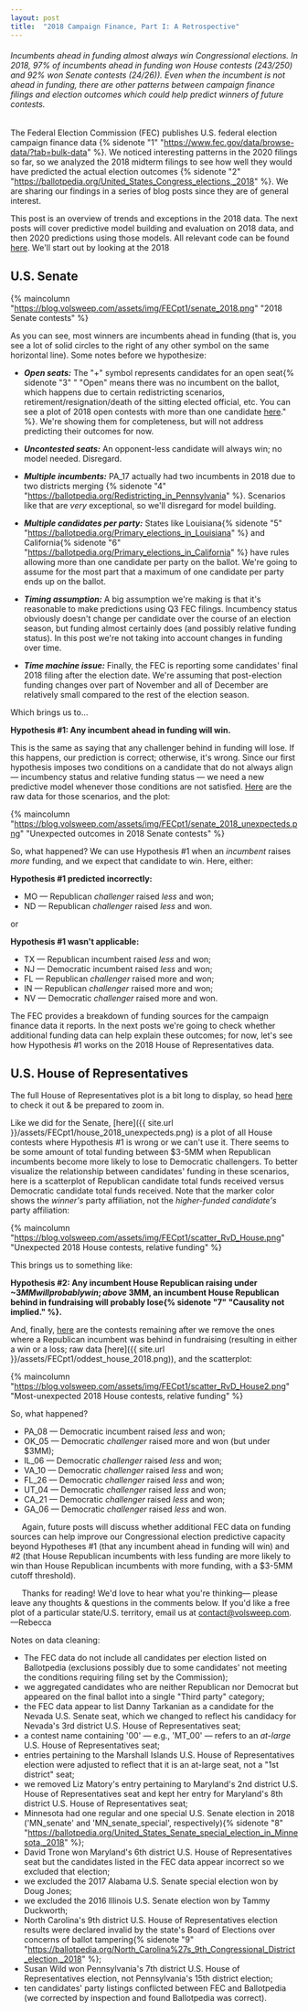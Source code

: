 ```yaml
---
layout: post
title:  "2018 Campaign Finance, Part I: A Retrospective"
---
```


###### Incumbents ahead in funding almost always win Congressional elections. In 2018, 97% of incumbents ahead in funding won House contests (243/250) and 92% won Senate contests (24/26)). Even when the incumbent is not ahead in funding, there are other patterns between campaign finance filings and election outcomes which could help predict winners of future contests.<!--more-->

The Federal Election Commission (FEC) publishes U.S. federal election campaign finance data {% sidenote "1" "https://www.fec.gov/data/browse-data/?tab=bulk-data" %}. We noticed interesting patterns in the 2020 filings so far, so we analyzed the 2018 midterm filings to see how well they would have predicted the actual election outcomes {% sidenote "2" "https://ballotpedia.org/United_States_Congress_elections,_2018" %}. We are sharing our findings in a series of blog posts since they are of general interest.

This post is an overview of trends and exceptions in the 2018 data. The next posts will cover predictive model building and evaluation on 2018 data, and then 2020 predictions using those models. All relevant code can be found [here](https://github.com/volsweep/volsweep.github.io/tree/master/projects/FEC). We'll start out by looking at the 2018


## U.S. Senate

{% maincolumn "https://blog.volsweep.com/assets/img/FECpt1/senate_2018.png" "2018 Senate contests" %}

As you can see, most winners are incumbents ahead in funding (that is, you see a lot of solid circles to the right of any other symbol on the same horizontal line). Some notes before we hypothesize:

* _**Open seats:**_ The "+" symbol represents candidates for an open seat{% sidenote "3" " "Open" means there was no incumbent on the ballot, which happens due to certain redistricting scenarios, retirement/resignation/death of the sitting elected official, etc. You can see a plot of 2018 open contests with more than one candidate [here](https://blog.volsweep.com/assets/FECpt1/open_seats_2018.png)." %}. We're showing them for completeness, but will not address predicting their outcomes for now.

* _**Uncontested seats:**_ An opponent-less candidate will always win; no model needed. Disregard.

* _**Multiple incumbents:**_ PA_17 actually had two incumbents in 2018 due to two districts merging {% sidenote "4" "https://ballotpedia.org/Redistricting_in_Pennsylvania" %}. Scenarios like that are *very* exceptional, so we'll disregard for model building.

* _**Multiple candidates per party:**_ States like Louisiana{% sidenote "5" "https://ballotpedia.org/Primary_elections_in_Louisiana" %} and California{% sidenote "6" "https://ballotpedia.org/Primary_elections_in_California" %} have rules allowing more than one candidate per party on the ballot. We're going to assume for the most part that a maximum of one candidate per party ends up on the ballot.

* _**Timing assumption:**_ A big assumption we're making is that it's reasonable to make predictions using Q3 FEC filings. Incumbency status obviously doesn't change per candidate over the course of an election season, but funding almost certainly does (and possibly relative funding status). In this post we're not taking into account changes in funding over time.

* _**Time machine issue:**_ Finally, the FEC is reporting some candidates' final 2018 filing after the election date. We're assuming that post-election funding changes over part of November and all of December are relatively small compared to the rest of the election season.

Which brings us to...

**Hypothesis &#35;1: Any incumbent ahead in funding will win.**

This is the same as saying that any challenger behind in funding will lose. If this happens, our prediction is correct; otherwise, it's wrong. Since our first hypothesis imposes two conditions on a candidate that do not always align &#8212; incumbency status and relative funding status &#8212; we need a new predictive model whenever those conditions are not satisfied. [Here](https://blog.volsweep.com/assets/img/FECpt1/show_odds_senate_2018.png) are the raw data for those scenarios, and the plot:

{% maincolumn "https://blog.volsweep.com/assets/img/FECpt1/senate_2018_unexpecteds.png" "Unexpected outcomes in 2018 Senate contests" %}

So, what happened? We can use Hypothesis &#35;1 when an *incumbent* raises *more* funding, and we expect that candidate to win. Here, either:

**Hypothesis &#35;1 predicted incorrectly:**
* MO &#8212; Republican *challenger* raised *less* and won;
* ND &#8212; Republican *challenger* raised *less* and won.

or

**Hypothesis &#35;1 wasn't applicable:**
* TX &#8212; Republican incumbent raised *less* and won;
* NJ &#8212; Democratic incumbent raised *less* and won;
* FL &#8212; Republican *challenger* raised more and won;
* IN &#8212; Republican *challenger* raised more and won;
* NV &#8212; Democratic *challenger* raised more and won.


The FEC provides a breakdown of funding sources for the campaign finance data it reports. In the next posts we're going to check whether additional funding data can help explain these outcomes; for now, let's see how Hypothesis &#35;1 works on the 2018 House of Representatives data.


## U.S. House of Representatives
The full House of Representatives plot is a bit long to display, so head [here](https://blog.volsweep.com/assets/img/FECpt1/house_2018.png) to check it out & be prepared to zoom in.

Like we did for the Senate, [here]({{ site.url }}/assets/FECpt1/house_2018_unexpecteds.png) is a plot of all House contests where Hypothesis &#35;1 is wrong or we can't use it. There seems to be some amount of total funding between $3-5MM when Republican incumbents become more likely to lose to Democratic challengers. To better visualize the relationship between candidates' funding in these scenarios, here is a scatterplot of Republican candidate total funds received versus Democratic candidate total funds received.  Note that the marker color shows the *winner's* party affiliation, not the *higher-funded candidate's* party affiliation:

{% maincolumn "https://blog.volsweep.com/assets/img/FECpt1/scatter_RvD_House.png" "Unexpected 2018 House contests, relative funding" %}

This brings us to something like:

**Hypothesis &#35;2: Any incumbent House Republican raising under ~$3MM will probably win; above ~$3MM, an incumbent House Republican behind in fundraising will probably lose{% sidenote "7" "Causality not implied." %}.**

And, finally, [here](https://blog.volsweep.com/assets/img/FECpt1/house_2018_most_unexpecteds.png) are the contests remaining after we remove the ones where a Republican incumbent was behind in fundraising (resulting in either a win or a loss; raw data [here]({{ site.url }}/assets/FECpt1/oddest_house_2018.png)), and the scatterplot:

{% maincolumn "https://blog.volsweep.com/assets/img/FECpt1/scatter_RvD_House2.png" "Most-unexpected 2018 House contests, relative funding" %}

So, what happened?

* PA_08 &#8212; Democratic incumbent raised *less* and won;
* OK_05 &#8212; Democratic *challenger* raised more and won (but under $3MM);
* IL_06 &#8212; Democratic *challenger* raised *less* and won;
* VA_10 &#8212; Democratic *challenger* raised *less* and won;
* FL_26 &#8212; Democratic *challenger* raised *less* and won;
* UT_04 &#8212; Democratic *challenger* raised *less* and won;
* CA_21 &#8212; Democratic *challenger* raised *less* and won;
* GA_06 &#8212; Democratic *challenger* raised *less* and won.


&nbsp;&nbsp;&nbsp;&nbsp;&nbsp;Again, future posts will discuss whether additional FEC data on funding sources can help improve our Congressional election predictive capacity beyond Hypotheses &#35;1 (that any incumbent ahead in funding will win) and &#35;2 (that House Republican incumbents with less funding are more likely to win than House Republican incumbents with more funding, with a $3-5MM cutoff threshold).

&nbsp;&nbsp;&nbsp;&nbsp;&nbsp;Thanks for reading! We'd love to hear what you're thinking&#8212; please leave any thoughts & questions in the comments below. If you'd like a free plot of a particular state/U.S. territory, email us at contact@volsweep.com. &#8212;Rebecca


Notes on data cleaning:

* The FEC data do not include all candidates per election listed on Ballotpedia (exclusions possibly due to some candidates' not meeting the conditions requiring filing set by the Commission);
* we aggregated candidates who are neither Republican nor Democrat but appeared on the final ballot into a single "Third party" category;
* the FEC data appear to list Danny Tarkanian as a candidate for the Nevada U.S. Senate seat, which we changed to reflect his candidacy for Nevada's 3rd district U.S. House of Representatives seat;
* a contest name containing '00' &#8212; e.g., 'MT_00' &#8212; refers to an *at-large* U.S. House of Representatives seat;
* entries pertaining to the Marshall Islands U.S. House of Representatives election were adjusted to reflect that it is an at-large seat, not a "1st district" seat;
* we removed Liz Matory's entry pertaining to Maryland's 2nd district U.S. House of Representatives seat and kept her entry for Maryland's 8th district U.S. House of Representatives seat;
* Minnesota had one regular and one special U.S. Senate election in 2018 ('MN_senate' and 'MN_senate_special', respectively){% sidenote "8" "https://ballotpedia.org/United_States_Senate_special_election_in_Minnesota,_2018" %};
* David Trone won Maryland's 6th district U.S. House of Representatives seat but the candidates listed in the FEC data appear incorrect so we excluded that election;
* we excluded the 2017 Alabama U.S. Senate special election won by Doug Jones;
* we excluded the 2016 Illinois U.S. Senate election won by Tammy Duckworth;
* North Carolina's 9th district U.S. House of Representatives election results were declared invalid by the state's Board of Elections over concerns of ballot tampering{% sidenote "9" "https://ballotpedia.org/North_Carolina%27s_9th_Congressional_District_election,_2018" %};
* Susan Wild won Pennsylvania's 7th district U.S. House of Representatives election, not Pennsylvania's 15th district election;
* ten candidates' party listings conflicted between FEC and Ballotpedia (we corrected by inspection and found Ballotpedia was correct).
